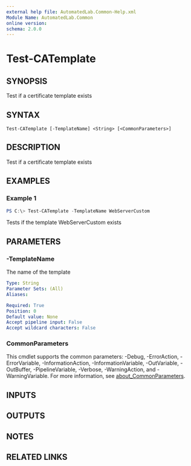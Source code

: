 ```yaml
---
external help file: AutomatedLab.Common-Help.xml
Module Name: AutomatedLab.Common
online version:
schema: 2.0.0
---
```


# Test-CATemplate

## SYNOPSIS

Test if a certificate template exists

## SYNTAX

```
Test-CATemplate [-TemplateName] <String> [<CommonParameters>]
```

## DESCRIPTION

Test if a certificate template exists

## EXAMPLES

### Example 1
```powershell
PS C:\> Test-CATemplate -TemplateName WebServerCustom
```

Tests if the template WebServerCustom exists

## PARAMETERS

### -TemplateName
The name of the template

```yaml
Type: String
Parameter Sets: (All)
Aliases:

Required: True
Position: 0
Default value: None
Accept pipeline input: False
Accept wildcard characters: False
```

### CommonParameters
This cmdlet supports the common parameters: -Debug, -ErrorAction, -ErrorVariable, -InformationAction, -InformationVariable, -OutVariable, -OutBuffer, -PipelineVariable, -Verbose, -WarningAction, and -WarningVariable. For more information, see [about_CommonParameters](http://go.microsoft.com/fwlink/?LinkID=113216).

## INPUTS

## OUTPUTS

## NOTES

## RELATED LINKS
